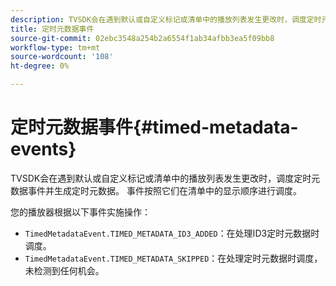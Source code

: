 ```yaml
---
description: TVSDK会在遇到默认或自定义标记或清单中的播放列表发生更改时，调度定时元数据事件并生成定时元数据。 事件按照它们在清单中的显示顺序进行调度。
title: 定时元数据事件
source-git-commit: 02ebc3548a254b2a6554f1ab34afbb3ea5f09bb8
workflow-type: tm+mt
source-wordcount: '108'
ht-degree: 0%

---
```


# 定时元数据事件{#timed-metadata-events}

TVSDK会在遇到默认或自定义标记或清单中的播放列表发生更改时，调度定时元数据事件并生成定时元数据。 事件按照它们在清单中的显示顺序进行调度。

您的播放器根据以下事件实施操作：

* `TimedMetadataEvent.TIMED_METADATA_ID3_ADDED`：在处理ID3定时元数据时调度。
* `TimedMetadataEvent.TIMED_METADATA_SKIPPED`：在处理定时元数据时调度，未检测到任何机会。

